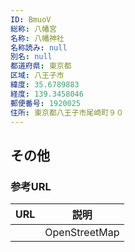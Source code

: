 ```yaml
---
ID: BmuoV
総称: 八幡宮
名称: 八幡神社
名称読み: null
別名: null
都道府県: 東京都
区域: 八王子市
緯度: 35.6789883
経度: 139.3458046
郵便番号: 1920025
住所: 東京都八王子市尾崎町９０
---
```


## その他

### 参考URL

| URL | 説明          |
| --- | ------------- |
|     | OpenStreetMap |
